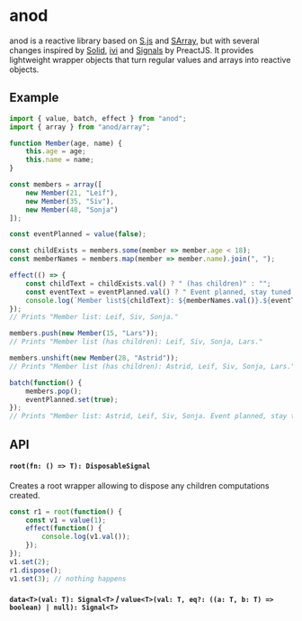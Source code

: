 # anod
anod is a reactive library based on [S.js](https://github.com/adamhaile/S) and [SArray](https://github.com/adamhaile/S-array), but with several changes inspired by [Solid](https://github.com/solidjs/solid), [ivi](https://github.com/localvoid/ivi) and [Signals](https://github.com/preactjs/signals) by PreactJS. It provides lightweight wrapper objects that turn regular values and arrays into reactive objects.
## Example
```js
import { value, batch, effect } from "anod";
import { array } from "anod/array";

function Member(age, name) {
    this.age = age;
    this.name = name;
}

const members = array([
    new Member(21, "Leif"),
    new Member(35, "Siv"),
    new Member(48, "Sonja")
]);

const eventPlanned = value(false);

const childExists = members.some(member => member.age < 18);
const memberNames = members.map(member => member.name).join(", ");

effect(() => {
    const childText = childExists.val() ? " (has children)" : "";
    const eventText = eventPlanned.val() ? " Event planned, stay tuned!" : "";
    console.log(`Member list${childText}: ${memberNames.val()}.${eventText}`);
});
// Prints "Member list: Leif, Siv, Sonja."

members.push(new Member(15, "Lars"));
// Prints "Member list (has children): Leif, Siv, Sonja, Lars."

members.unshift(new Member(28, "Astrid"));
// Prints "Member list (has children): Astrid, Leif, Siv, Sonja, Lars."

batch(function() {
    members.pop();
    eventPlanned.set(true);
});
// Prints "Member list: Astrid, Leif, Siv, Sonja. Event planned, stay tuned!"
```
## API
#### `root(fn: () => T): DisposableSignal`
Creates a root wrapper allowing to dispose any children computations created.
```js
const r1 = root(function() {
    const v1 = value(1);
    effect(function() {
        console.log(v1.val());
    });
});
v1.set(2);
r1.dispose();
v1.set(3); // nothing happens
```
#### `data<T>(val: T): Signal<T>` / `value<T>(val: T, eq?: ((a: T, b: T) => boolean) | null): Signal<T>`


#### 